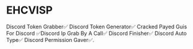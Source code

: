 # EHCVISP
Discord Token Grabber✅ Discord Token Generator✅ Cracked Payed Guis For Discord ✅Discord Ip Grab By A Call✅ Discord Finisher✅ Discord Auto Type✅ Discord Permission Gaver✅.
